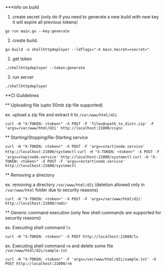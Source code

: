 ***Info on build

1. create secret (only do if you need to generate a new build with new key it will expire all previous tokens)

`go run main.go --key:generate`

2. create build.

`go build -o shellhttpdeployer --ldflags="-X main.Secret=<secret>"`

2. get token

`./shellhttpdeployer --token:generate`

3. run server

`./shellhttpdeployer`


**CI Guildelines

** Uploading file (upto 50mb zip file supported)

ex. upload a zip file and extract it to `/var/www/html/d2i`

`curl -H "X-TOKEN: <token>" -X POST -F 'file=@<path_to_dist>.zip' -F 'args=/var/www/html/d2i' http://localhost:21000/csync`


** Starting/Stopping/Re-Starting service

`curl -H "X-TOKEN: <token>" -X POST -F 'args=start|node.service' http://localhost:21000/systemctl`
`curl -H "X-TOKEN: <token>" -X POST -F 'args=stop|node.service' http://localhost:21000/systemctl`
`curl -H "X-TOKEN: <token>" -X POST -F 'args=restart|node.service' http://localhost:21000/systemctl`

** Removing a directory

ex. removing a directory `/var/www/html/d2i` (deletion allowed only in `/var/www/html` folder due to security reasons)

`curl -H "X-TOKEN: <token>" -X POST -F 'args=/var/www/html/d2i' http://localhost:21000/rmdir`


** Generic command execution (only few shell commands are supported for security reasons)

ex. Executing shell command `ls`

`curl -H "X-TOKEN: <token>" -X POST http://localhost:21000/ls`

ex. Executing shell command `rm` and delete some file `/var/www/html/d2i/sample.txt`

`curl -H "X-TOKEN: <token>" -F 'args=/var/www/html/d2i/sample.txt' -X POST http://localhost:21000/rm`


